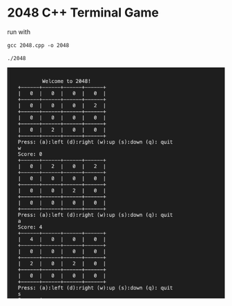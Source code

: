 # 2048 C++ Terminal Game

run with 
```console
gcc 2048.cpp -o 2048
```
```console
./2048
```
          


         
![alt text](https://github.com/nguyenchloet/2048Game/blob/main/2048TerminalExample.png)

